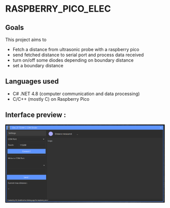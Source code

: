 # RASPBERRY_PICO_ELEC

## Goals

This project aims to 
* Fetch a distance from ultrasonic probe with a raspberry pico
* send fetched distance to serial port and process data received
* turn on/off some diodes depending on boundary distance
* set a boundary distance

## Languages used

* C# .NET 4.8 (computer communication and data processing)
* C/C++ (mostly C) on Raspberry Pico


## Interface preview :

![PIC](https://github.com/HE201931/RASPBERRY_PICO_ELEC/blob/main/IMG/8.png?raw=true)
